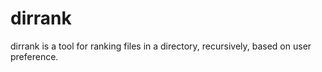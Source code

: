 # dirrank
dirrank is a tool for ranking files in a directory, recursively, based on user preference.
